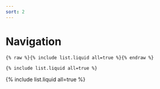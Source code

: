 ```yaml
---
sort: 2
---
```


# Navigation

```
{% raw %}{% include list.liquid all=true %}{% endraw %}

{% include list.liquid all=true %}
```

{% include list.liquid all=true %}
